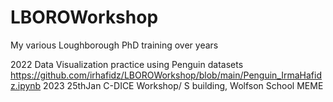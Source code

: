 # LBOROWorkshop

My various Loughborough PhD training over years

2022 Data Visualization practice using Penguin datasets https://github.com/irhafidz/LBOROWorkshop/blob/main/Penguin_IrmaHafidz.ipynb
2023 25thJan C-DICE Workshop/ S building, Wolfson School MEME
